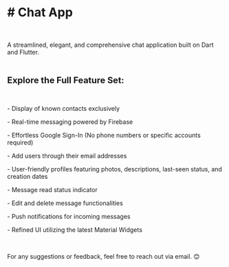 <div id="coursology-root" style="height: auto;"><br></div>
<h1># Chat App</h1>
<p><br></p>
<p>A streamlined, elegant, and comprehensive chat application built on Dart and Flutter.</p>
<p><br></p>
<p><span style="font-size: 20px;"><strong>Explore the Full Feature Set:</strong></span></p>
<p><br></p>
<p>- Display of known contacts exclusively</p>
<p>- Real-time messaging powered by Firebase</p>
<p>- Effortless Google Sign-In (No phone numbers or specific accounts required)</p>
<p>- Add users through their email addresses</p>
<p>- User-friendly profiles featuring photos, descriptions, last-seen status, and creation dates</p>
<p>- Message read status indicator</p>
<p>- Edit and delete message functionalities</p>
<p>- Push notifications for incoming messages</p>
<p>- Refined UI utilizing the latest Material Widgets</p>
<p><br></p>
<p>For any suggestions or feedback, feel free to reach out via email. 😊</p>
<div class="chakra-portal">
    <div role="region" aria-live="polite" aria-label="Notifications" id="chakra-toast-manager-top" style="position: fixed; z-index: var(--toast-z-index, 5500); pointer-events: none; display: flex; flex-direction: column; margin: 0px auto; top: env(safe-area-inset-top, 0px); right: env(safe-area-inset-right, 0px); left: env(safe-area-inset-left, 0px);"><br></div>
    <div role="region" aria-live="polite" aria-label="Notifications" id="chakra-toast-manager-top-left" style="position: fixed; z-index: var(--toast-z-index, 5500); pointer-events: none; display: flex; flex-direction: column; top: env(safe-area-inset-top, 0px); left: env(safe-area-inset-left, 0px);"><br></div>
    <div role="region" aria-live="polite" aria-label="Notifications" id="chakra-toast-manager-top-right" style="position: fixed; z-index: var(--toast-z-index, 5500); pointer-events: none; display: flex; flex-direction: column; top: env(safe-area-inset-top, 0px); right: env(safe-area-inset-right, 0px);"><br></div>
    <div role="region" aria-live="polite" aria-label="Notifications" id="chakra-toast-manager-bottom-left" style="position: fixed; z-index: var(--toast-z-index, 5500); pointer-events: none; display: flex; flex-direction: column; bottom: env(safe-area-inset-bottom, 0px); left: env(safe-area-inset-left, 0px);"><br></div>
    <div role="region" aria-live="polite" aria-label="Notifications" id="chakra-toast-manager-bottom" style="position: fixed; z-index: var(--toast-z-index, 5500); pointer-events: none; display: flex; flex-direction: column; margin: 0px auto; bottom: env(safe-area-inset-bottom, 0px); right: env(safe-area-inset-right, 0px); left: env(safe-area-inset-left, 0px);"><br></div>
    <div role="region" aria-live="polite" aria-label="Notifications" id="chakra-toast-manager-bottom-right" style="position: fixed; z-index: var(--toast-z-index, 5500); pointer-events: none; display: flex; flex-direction: column; bottom: env(safe-area-inset-bottom, 0px); right: env(safe-area-inset-right, 0px);"><br></div>
</div>
<p><br></p>
